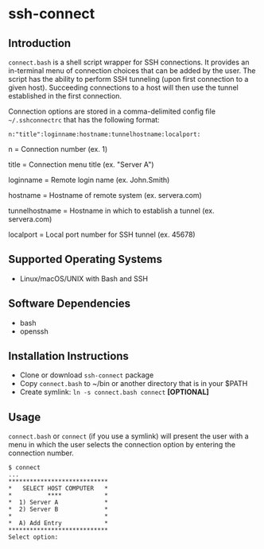 # ssh-connect

## Introduction

`connect.bash` is a shell script wrapper for SSH connections. It provides an in-terminal menu of connection choices that can be added by the user.  The script has the ability to perform SSH tunneling (upon first connection to a given host).  Succeeding connections to a host will then use the tunnel established in the first connection.

Connection options are stored in a comma-delimited config file `~/.sshconnectrc` that has the following format:

```
n:"title":loginname:hostname:tunnelhostname:localport:
```
n = Connection number (ex. 1)

title = Connection menu title (ex. "Server A")

loginname = Remote login name (ex. John.Smith)

hostname = Hostname of remote system (ex. servera.com)

tunnelhostname = Hostname in which to establish a tunnel (ex. servera.com)

localport = Local port number for SSH tunnel (ex. 45678)

## Supported Operating Systems

* Linux/macOS/UNIX with Bash and SSH

## Software Dependencies

* bash 
* openssh

## Installation Instructions

* Clone or download `ssh-connect` package
* Copy `connect.bash` to ~/bin or another directory that is in your $PATH
* Create symlink: `ln -s connect.bash connect` __[OPTIONAL]__

## Usage

`connect.bash` or `connect` (if you use a symlink) will present the user with a menu in which the user selects the connection option by entering the connection number.

```
$ connect
...
****************************
*   SELECT HOST COMPUTER   *
*          ****            *
*  1) Server A             *
*  2) Server B             *
*                          *
*  A) Add Entry            *
****************************
Select option:
```
